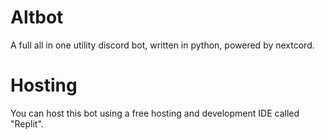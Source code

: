 # Altbot
A full all in one utility discord bot, written in python, powered by nextcord.

# Hosting
You can host this bot using a free hosting and development IDE called "Replit". 

